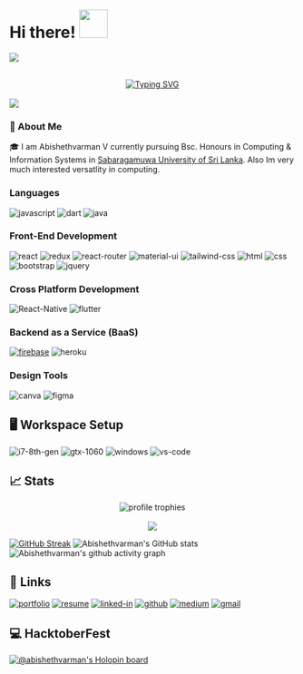 # Hi there! <img src="https://c.tenor.com/eYRNL1In-ooAAAAM/namaste-covid.gif" width="50px">
<a><img src="https://user-images.githubusercontent.com/73097560/115834477-dbab4500-a447-11eb-908a-139a6edaec5c.gif"></a>  

<br>
<div align="center">
  <a href="https://git.io/typing-svg"><img src="https://readme-typing-svg.demolab.com?font=Fira+Code&size=25&pause=1000&width=435&lines=I'm +a+Software+Engineer;I'm +a+DevOps+Engineer;I'm +a+Machine+Learning+Enthusiastic;I'm +a+Undergraduate+Researcher;Always+a+learner;Never+Stop+Learning;" alt="Typing SVG" /></a>
</div> 
<br>
<a><img src="https://user-images.githubusercontent.com/73097560/115834477-dbab4500-a447-11eb-908a-139a6edaec5c.gif"></a>

### 🚀 About Me

🎓 I am Abishethvarman V currently pursuing Bsc. Honours in Computing & Information Systems in [Sabaragamuwa University of Sri Lanka](https://www.sab.ac.lk/). Also Im very much interested versatlity in computing. 

### Languages

![javascript](https://img.shields.io/badge/JavaScript-323330?style=for-the-badge&logo=javascript&logoColor=F7DF1E)
![dart](https://img.shields.io/badge/Dart-28B6F6?style=for-the-badge&logo=dart&logoColor=white)
![java](https://img.shields.io/badge/Java-28B6F6?style=for-the-badge&logo=java&logoColor=F7DF1E)


### Front-End Development

<!-- ![next](https://img.shields.io/badge/Next-000000?style=for-the-badge&logo=nextdotjs&logoColor=FFFFFF) -->
![react](https://img.shields.io/badge/React-20232A?style=for-the-badge&logo=react&logoColor=61DAFB)
![redux](https://img.shields.io/badge/Redux-593D88?style=for-the-badge&logo=redux&logoColor=white)
![react-router](https://img.shields.io/badge/React_Router-CA4245?style=for-the-badge&logo=react-router&logoColor=white) 
![material-ui](https://img.shields.io/badge/Material_UI-0081CB?style=for-the-badge&logo=mui&logoColor=white)
![tailwind-css](https://img.shields.io/badge/tailwind_css-06B6D4?style=for-the-badge&logo=tailwind-css&logoColor=white)
![html](https://img.shields.io/badge/HTML5-E34F26?style=for-the-badge&logo=html5&logoColor=white)
![css](https://img.shields.io/badge/CSS3-1572B6?style=for-the-badge&logo=css3&logoColor=white)
![bootstrap](https://img.shields.io/badge/Bootstrap-563D7C?style=for-the-badge&logo=bootstrap&logoColor=white)
![jquery](https://img.shields.io/badge/jQuery-0769AD?style=for-the-badge&logo=jquery&logoColor=white)


### Cross Platform Development

![React-Native](https://img.shields.io/badge/React-Native-28B6F6?style=for-the-badge&logo=React-Native&logoColor=white)
![flutter](https://img.shields.io/badge/Flutter-28B6F6?style=for-the-badge&logo=flutter&logoColor=white)



### Backend as a Service (BaaS)

[![firebase](https://img.shields.io/badge/Firebase-ffaa00?style=for-the-badge&logo=Firebase&logoColor=white)](https://firebase.google.com/)
![heroku](https://img.shields.io/badge/Heroku-430098?style=for-the-badge&logo=heroku&logoColor=white)


### Design Tools

![canva](https://img.shields.io/badge/canva-00C4CC?style=for-the-badge&logo=canva&logoColor=white)
![figma](https://img.shields.io/badge/figma-000000?style=for-the-badge&logo=figma&logoColor=white)


## 🖥️ Workspace Setup

![i7-8th-gen](https://img.shields.io/badge/Intel-Core_i7_8th-0071C5?style=for-the-badge&logo=intel&logoColor=white)
![gtx-1060](https://img.shields.io/badge/NVIDIA-GTX_1060-76B900?style=for-the-badge&logo=nvidia&logoColor=white)
![windows](https://img.shields.io/badge/Windows_10-0078D6?style=for-the-badge&logo=windows&logoColor=white)
![vs-code](https://img.shields.io/badge/VS_Code-007ACC?style=for-the-badge&logo=Visual-Studio-Code&logoColor=white)

<!-- ![github contribution grid snake animation](https://raw.githubusercontent.com/Abishethvarman/Abishethvarman/output/github-contribution-grid-snake.svg) -->


<!-- ## 📝 Top Blog Posts -->

## 📈 Stats

<div align="center">
    <img src="https://github-profile-trophy.vercel.app/?username=abishethvarman&row=1&column=6&margin-h=8&theme=darkhub&count_private=true&margin-w=15&no-frame=true" alt="profile trophies" />
    <br />
<!--     <img src="https://github-readme-stats.vercel.app/api?username=abishethvarman&show_icons=true&hide_border=true" alt="Abishethvarman's GitHub Stats"> -->
    <br />
    <img src="https://komarev.com/ghpvc/?username=abishethvarman">
</div>

[![GitHub Streak](http://github-readme-streak-stats.herokuapp.com?user=abishethvarman&theme=radical&date_format=M%20j%5B%2C%20Y%5D)](https://git.io/streak-stats)
![Abishethvarman's GitHub stats](https://github-readme-stats.vercel.app/api?username=abishethvarman&show_icons=true&theme=radical) 
![Abishethvarman's github activity graph](https://github-readme-activity-graph.vercel.app/graph?username=abishethvarman&bg_color=141321&color=FE428E&line=4c8ed9&point=A9FEF7&area=true&hide_border=true)

## 🔗 Links 

[![portfolio](https://img.shields.io/badge/Portfolio-5340ff?style=for-the-badge&logo=Google-chrome&logoColor=white)]()
[![resume](https://img.shields.io/badge/Resume-4285F4?style=for-the-badge&logo=read-the-docs&logoColor=white)]()
[![linked-in](https://img.shields.io/badge/Linked_In-0077B5?style=for-the-badge&logo=LinkedIn&logoColor=white)](https://github.com/Abishethvarman)
[![github](https://img.shields.io/badge/GitHub-000000?style=for-the-badge&logo=GitHub&logoColor=white)](https://github.com/Abishethvarman)
[![medium](https://img.shields.io/badge/medium-000000?style=for-the-badge&logo=medium&logoColor=white)](https://medium.com/)
[![gmail](https://img.shields.io/badge/Gmail-D14836?style=for-the-badge&logo=Gmail&logoColor=white)](mailto:abishethvarman@gmail.com)



<!-- [![Abishethvarman's GitHub stats](https://github-readme-stats.vercel.app/api?username=abishethvarman)](https://github.com/anuraghazra/github-readme-stats)
![Abishethvarman's GitHub stats](https://github-readme-stats.vercel.app/api?username=abishethvarman&hide=contribs,prs)
![Abishethvarman's GitHub stats](https://github-readme-stats.vercel.app/api?username=abishethvarman&count_private=true)
![Abishethvarman's GitHub stats](https://github-readme-stats.vercel.app/api?username=abishethvarman&show_icons=true)

[![Readme Card](https://github-readme-stats.vercel.app/api/pin/?username=abishethvarman&repo=github-readme-stats?style=centerme)](https://github.com/abishethvarman/github-readme-stats)
[![Top Langs](https://github-readme-stats.vercel.app/api/top-langs/?username=abishethvarman)](https://github.com/abishethvarman/github-readme-stats) -->

<!-- [![GitHub Streak](https://github-readme-streak-stats.herokuapp.com/?user=abishethvarman)](https://git.io/streak-stats) -->
## 💻 HacktoberFest

[![@abishethvarman's Holopin board](https://holopin.me/abishethvarman)](https://holopin.io/@abishethvarman)

<!-- <h2>:hammer_and_wrench: Languages and Tools :</h2>
<div style="display: flex; align-items: flex-start; align: center">
<table align="center">
  <tr>
    <td align="center" width="96">
        <img src="https://techstack-generator.vercel.app/react-icon.svg" alt="icon" width="65" height="65" />
      <br>React
    </td>
    <td align="center" width="96">
      <a href="#macropower-tech">
        <img src="https://techstack-generator.vercel.app/python-icon.svg" alt="icon" width="65" height="65" />
      </a>
      <br>Python
    </td>
    <td align="center" width="96">
        <img src="https://techstack-generator.vercel.app/js-icon.svg" alt="icon" width="65" height="65" />
      <br>JavaScript
    </td>
    <td align="center" width="96">
        <img src="https://techstack-generator.vercel.app/cpp-icon.svg" alt="icon" width="65" height="65" />
      <br>C++
    </td>
    <td align="center" width="96">
        <img src="https://techstack-generator.vercel.app/webpack-icon.svg" alt="icon" width="65" height="65" />
      <br>Webpack
    </td>
    <td align="center" width="96">
        <img src="https://techstack-generator.vercel.app/mysql-icon.svg" alt="icon" width="65" height="65" />
      <br>MySQL
    </td>
    <td align="center" width="96">
        <img src="https://techstack-generator.vercel.app/ts-icon.svg" alt="icon" width="65" height="65" />
      <br>TypeScript
    </td>
    <td align="center" width="96">
        <img src="https://techstack-generator.vercel.app/aws-icon.svg" alt="icon" width="65" height="65" />
      <br>AWS
    </td>
    <td align="center" width="96">
        <img src="https://techstack-generator.vercel.app/csharp-icon.svg" alt="icon" width="65" height="65" />
      <br>C#
    </td>
  </tr>
  <tr>
  <td align="center" width="96">
        <img src="https://techstack-generator.vercel.app/django-icon.svg" alt="icon" width="65" height="65" />
      <br>Django
    <td align="center" width="96">
        <img src="https://techstack-generator.vercel.app/github-icon.svg" alt="icon" width="65" height="65" />
      <br>Github
    </td>
    <td align="center" width="96"> 
        <img src="https://user-images.githubusercontent.com/25181517/192108372-f71d70ac-7ae6-4c0d-8395-51d8870c2ef0.png" width="48" height="48" alt="Git" />
      <br>Git
    </td>
    <td align="center"  width="96">
        <img src="https://skillicons.dev/icons?i=laravel" width="48" height="48" alt="Laravel" />
      <br>Laravel
    </td>
    <td align="center"  width="96">
        <img src="https://skillicons.dev/icons?i=html" width="48" height="48" alt="HTML5" />
      <br>HTML5
    </td>
    <td align="center" width="96">
        <img src="https://skillicons.dev/icons?i=css" width="48" height="48" alt="css" />
      <br>CSS
    </td>
    <td align="center"  width="96">
        <img src="https://skillicons.dev/icons?i=bootstrap" width="48" height="48" alt="bootstrap" />
      <br>Bootstrap
    </td>
    <td align="center" width="96">
        <img src="https://skillicons.dev/icons?i=tailwind" width="48" height="48" alt="tailwind" />
      <br>Tailwind
    </td>
    <td align="center" width="96">
        <img src="https://skillicons.dev/icons?i=jquery" width="48" height="48" alt="jQuery" />
      <br>jQuery
    </td>
  </tr>
 <tr>
      <td align="center" width="96">
        <img src="https://skillicons.dev/icons?i=mongodb" width="48" height="48" alt="MongoDB" />
      <br>MongoDB
    </td>
        <td align="center" width="96">
        <img src="https://skillicons.dev/icons?i=nodejs" width="48" height="48" alt="Nodejs" />
      <br>Nodejs
      </td>
      </td>
    <td align="center" width="96">
        <img src="https://skillicons.dev/icons?i=php" width="48" height="48" alt="PHP" />
      <br>PHP
    </td>
            <td align="center" width="96">
        <img src="https://skillicons.dev/icons?i=vscode" width="48" height="48" alt="VsCode" />
      <br>VsCode
    </td>
              <td align="center" width="96">
        <img src="https://skillicons.dev/icons?i=wordpress" width="48" height="48" alt="WordPress" />
      <br>WordPress
    </td>
              <td align="center" width="96">
        <img src="https://skillicons.dev/icons?i=vue" width="48" height="48" alt="Vue" />
      <br>Vue
    </td>
              <td align="center" width="96">
        <img src="https://skillicons.dev/icons?i=sass" width="48" height="48" alt="Sass" />
      <br>Sass
    </td>
              <td align="center" width="96">
        <img src="https://skillicons.dev/icons?i=graphql" width="48" height="48" alt="MySQL" />
      <br>GraphQL
    </td>
    <td align="center" width="96">
        <img src="https://skillicons.dev/icons?i=postgres" width="48" height="48" alt="PostgreSQL" />
      <br>PostgreSQL
    </td>
 </tr>
</table>
<br><br>

</div>
	
<br>
<br> 
-->
<br>
</p>
